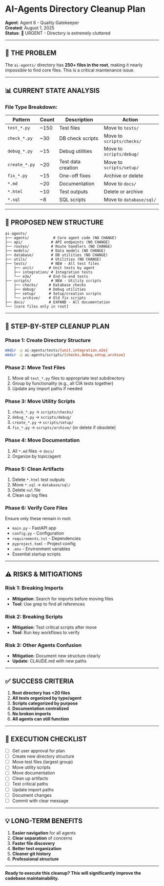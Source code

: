 # AI-Agents Directory Cleanup Plan

**Agent**: Agent 6 - Quality Gatekeeper  
**Created**: August 1, 2025  
**Status**: 🔴 URGENT - Directory is extremely cluttered

---

## 🚨 **THE PROBLEM**

The `ai-agents/` directory has **250+ files in the root**, making it nearly impossible to find core files. This is a critical maintenance issue.

---

## 📊 **CURRENT STATE ANALYSIS**

### **File Type Breakdown:**

| Pattern | Count | Description | Action |
|---------|-------|-------------|--------|
| `test_*.py` | ~150 | Test files | Move to `tests/` |
| `check_*.py` | ~30 | DB check scripts | Move to `scripts/checks/` |
| `debug_*.py` | ~15 | Debug utilities | Move to `scripts/debug/` |
| `create_*.py` | ~20 | Test data creation | Move to `scripts/setup/` |
| `fix_*.py` | ~15 | One-off fixes | Archive or delete |
| `*.md` | ~20 | Documentation | Move to `docs/` |
| `*.html` | ~10 | Test outputs | Delete or archive |
| `*.sql` | ~8 | SQL scripts | Move to `database/sql/` |

---

## 🎯 **PROPOSED NEW STRUCTURE**

```
ai-agents/
├── agents/           # Core agent code (NO CHANGE)
├── api/             # API endpoints (NO CHANGE)
├── routes/          # Route handlers (NO CHANGE)
├── models/          # Data models (NO CHANGE)
├── database/        # DB utilities (NO CHANGE)
├── utils/           # Utilities (NO CHANGE)
├── tests/           # NEW - All test files
│   ├── unit/       # Unit tests by agent
│   ├── integration/ # Integration tests
│   └── e2e/        # End-to-end tests
├── scripts/         # NEW - Utility scripts
│   ├── checks/     # Database checks
│   ├── debug/      # Debug utilities
│   ├── setup/      # Setup/creation scripts
│   └── archive/    # Old fix scripts
├── docs/           # EXPAND - All documentation
└── [core files only in root]
```

---

## 📝 **STEP-BY-STEP CLEANUP PLAN**

### **Phase 1: Create Directory Structure**
```bash
mkdir -p ai-agents/tests/{unit,integration,e2e}
mkdir -p ai-agents/scripts/{checks,debug,setup,archive}
```

### **Phase 2: Move Test Files**
1. Move all `test_*.py` files to appropriate test subdirectory
2. Group by functionality (e.g., all CIA tests together)
3. Update any import paths if needed

### **Phase 3: Move Utility Scripts**
1. `check_*.py` → `scripts/checks/`
2. `debug_*.py` → `scripts/debug/`
3. `create_*.py` → `scripts/setup/`
4. `fix_*.py` → `scripts/archive/` (or delete if obsolete)

### **Phase 4: Move Documentation**
1. All `*.md` files → `docs/`
2. Organize by topic/agent

### **Phase 5: Clean Artifacts**
1. Delete `*.html` test outputs
2. Move `*.sql` → `database/sql/`
3. Delete `nul` file
4. Clean up log files

### **Phase 6: Verify Core Files**
Ensure only these remain in root:
- `main.py` - FastAPI app
- `config.py` - Configuration
- `requirements.txt` - Dependencies
- `pyproject.toml` - Project config
- `.env` - Environment variables
- Essential startup scripts

---

## ⚠️ **RISKS & MITIGATIONS**

### **Risk 1: Breaking Imports**
- **Mitigation**: Search for imports before moving files
- **Tool**: Use grep to find all references

### **Risk 2: Breaking Scripts**
- **Mitigation**: Test critical scripts after move
- **Tool**: Run key workflows to verify

### **Risk 3: Other Agents Confusion**
- **Mitigation**: Document new structure clearly
- **Update**: CLAUDE.md with new paths

---

## ✅ **SUCCESS CRITERIA**

1. **Root directory has <20 files**
2. **All tests organized by type/agent**
3. **Scripts categorized by purpose**
4. **Documentation centralized**
5. **No broken imports**
6. **All agents can still function**

---

## 🚀 **EXECUTION CHECKLIST**

- [ ] Get user approval for plan
- [ ] Create new directory structure
- [ ] Move test files (largest group)
- [ ] Move utility scripts
- [ ] Move documentation
- [ ] Clean up artifacts
- [ ] Test critical paths
- [ ] Update import paths
- [ ] Document changes
- [ ] Commit with clear message

---

## 💡 **LONG-TERM BENEFITS**

1. **Easier navigation** for all agents
2. **Clear separation** of concerns
3. **Faster file discovery**
4. **Better test organization**
5. **Cleaner git history**
6. **Professional structure**

---

**Ready to execute this cleanup? This will significantly improve the codebase maintainability.**